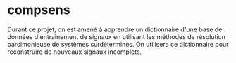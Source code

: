 # compsens

Durant ce projet, on est amené à apprendre un dictionnaire d'une base de données d'entraînement de signaux en utilisant les méthodes de résolution parcimonieuse de systèmes surdéterminés. On utilisera ce dictionnaire pour reconstruire de nouveaux signaux incomplets.
